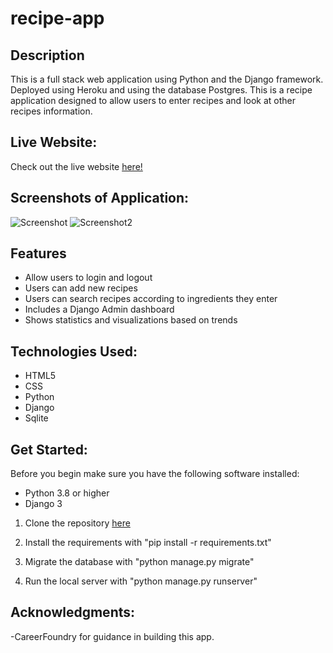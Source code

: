 # recipe-app

## Description

This is a full stack web application using Python and the Django framework. Deployed using Heroku and using the database Postgres. This is a recipe application designed to allow users to enter recipes and look at other recipes information.

## Live Website:

Check out the live website [here!]()

## Screenshots of Application:

![Screenshot]()
![Screenshot2]()

## Features

- Allow users to login and logout
- Users can add new recipes
- Users can search recipes according to ingredients they enter
- Includes a Django Admin dashboard
- Shows statistics and visualizations based on trends

## Technologies Used:

- HTML5
- CSS
- Python
- Django
- Sqlite

## Get Started:

Before you begin make sure you have the following software installed:

- Python 3.8 or higher
- Django 3

1. Clone the repository [here](https://github.com/mrfukui/Recipe-App)

2. Install the requirements with "pip install -r requirements.txt"

3. Migrate the database with "python manage.py migrate"

4. Run the local server with "python manage.py runserver"

## Acknowledgments:

-CareerFoundry for guidance in building this app.
